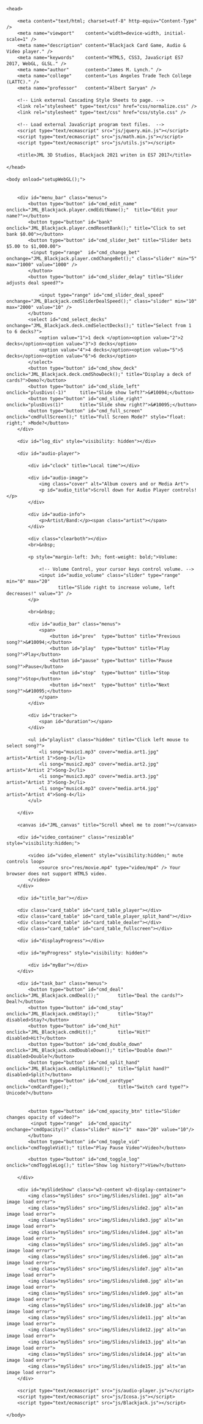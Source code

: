 <!DOCTYPE html>
<!--

	*****************************************************
	*  													*
	*	Author:		James Marion Lynch, CEO		 		*
    *   Corp.:      JML_3D_Studios                      *
	*  	Date:		02-17-2021                          *
	* 	Version:	Alpha 1.0.0.0                      	*
	* 	Title:		Audio, Blackjack, Video            	*
	*  	Filename:	Blackjack.html             			*
	* 	Language:	HTML5                          		*
	*                                                   *
	*****************************************************

	Notes: If you set the tab = 4, it will straighten out.
	
	This program scales with the window, so it is able
	to be played on any size screen, 100 inches diagonal,
	or down to your cell phone screen size. 
    
	I tested it on both my 43 inch TV HDMI cabled an Asus Rog String (Windows 10 Home) laptop,
	and my S21 Ultra Samsung 6.8 inch sreen, running Android 11 OS, 6 GB System RAM, 256 BG SSD.
	It uses viewport height, or viewport width for a way to size things in relation to screen.
	(vh = viewport height, vw = viewport width).
	Normally, people would use pixels, em, % or something else.
    like margin: 10px; this program says margin: 1vh;
	By using vh & vw, it scales with the browser, from 25% to 500% it all looks the same.
	The only downside of this is you cannot scale the window to zoom in or out.



	Dependencies:       		(Shown in load order.)
	Filenames:					Descriptions:

	Blackjack.html				The main HTML5 document (this file.)
	
	css/normalize.css			The Cascading Style Sheet (browsers all behave the same, found on github.com).
	css/style.css				The Cascading Style Sheet (specific, when fully devoloped, many style sheets will exist,
                                    so user can choose light or dark theme or other.
                                    This one file gives the entire game info on how to look and behave.)
	
	img/Cards/*.png				52 card images, example of a card filename image: Ace_Of_Hearts.png, Two_Of_Hearts.png, ...
                                Based on 4 suits and 13 types, numbered 0-3, 0-12.
                                Any card name is built from these 2 numbers and filename extension.
                                
	img/covers/media.art1.png	Audio music files for playlist (I included 4, but it accepts 10 easy).
    
    img/Slides/slide1.jpg
	img/Slides/slide2.jpg
	img/Slides/slide3.jpg
	img/Slides/slide4.jpg
	img/Slides/slide5.jpg
	img/Slides/slide6.jpg
	img/Slides/slide7.jpg		15 total background slides user can change with one button click
	
	jquery.min.js is free to use for anyone.
	js/jquery.min.js			Helper Utility library.
	
	I, James Marion Lynch, am said author of this MIT licensed code base.
	No frameworks are used, except to say one file that uses jquery.
	It is a collection of web pages, CSS, JavaScript99.5% of this code, written over a decade.
	wrote the 3D Graphics Library myself over a 10 year period.
	I used the JavaScript's (ES6) class keyword to create Vec3, Vec4, Mat4, Quat, Camera.
	All the classes inherit from the parent super class Float32Array[].
	Using the ES6 syntax and 2 keywords, we can inherit all the class behaviors.

	
	class Vec3 extends Float32Array
	{
		constructor(x = 0, y = 0, z = 0)
		{
		  super([x, y, z]);
		}

		// Accessors.
		get x() { return this[0]; }
		get y() { return this[1]; }
		get z() { return this[2]; }

		... many more methods, all the required ones.
		the file math.min.js is compressed, I will send anyone the uncompressed version.
		The file utils.js found in the /js/ folder is the mate to math.min.js.
		All programs in my collection use the same framework I created.
		Files normalize.css, style.css, jquery.min.js, math,min.js, utils.js,
		audio-player.js, Icosa.js, ... and more.

	}

	Notice 'this' self-reference is not used.
	If used, must appear after the super, it doesn't exist until that call.
	A call is made to the parent super class, along with the parameters.	
	This is how inheritance works, by getting a pointer to .prototype of parent.
	All the methods are stored on the .prototype object, not on the instance.
	This is done to keep the memory of each instance of an object down.
	
	NOTE: Every new class extends Object() so every class object has a common ancestor.
	This is how an array can hold all data types, they are all Object classes.
	Named a .prototype chain Vec3 has Object -- Float32Array[] -- Vec3().
	This is how all classes of Objects have a toString() function returning a string.
	To override Object.prototype.toString() method, add one to your class prototype.

	js/math.min.js

	js/utils.js					Utility Helper library, geometry for Platonic solids.
	js/audio-player.js			The Audio Player jQuery program.
	js/Icosa.js	 				WebGL codes, GLSL shader programs, geo data sets it gets from above.
	js/Blackjack.js				class definitions for Player, hand, Card, Deck & Blackjack.
	
	The movie is of my pet rat named: 'Blackie' who scampers about happy, as I spoil him.
	Therefore, the movie does not violate any Copyrights or Intellectual Property laws.
	
	res/movie.mp4				Place your file here of favorite movie.mp4
	
	The music files that come with the app are in the public domain.
	
	res/music1.mp3				Place your music.mp3 file in the folder named res = resources.
	res/music2.mp3				Place your music.mp3 file in the folder named res = resources.
	res/music3.mp3				Place your music.mp3 file in the folder named res = resources.
	res/music4.mp3				Place your music.mp3 file in the folder named res = resources.

    Here is a file packing list for you, aquired with a call to dir command,
	(from a dir.bat file I created, contents shown below.)
	
	dir /a:-d /s /b /o:n > "Dir list.txt"
	
	The output for dir is shown below:
	
	
	C:\Users\James Lynch>dir /?
	
	Displays a list of files and subdirectories in a directory.

	DIR [drive:][path][filename] [/A[[:]attributes]] [/B] [/C] [/D] [/L] [/N]
	  [/O[[:]sortorder]] [/P] [/Q] [/R] [/S] [/T[[:]timefield]] [/W] [/X] [/4]

	  [drive:][path][filename]
				  Specifies drive, directory, and/or files to list.

	  /A          Displays files with specified attributes.
	  attributes   D  Directories                R  Read-only files
				   H  Hidden files               A  Files ready for archiving
				   S  System files               I  Not content indexed files
				   L  Reparse Points             O  Offline files
				   -  Prefix meaning not
	  /B          Uses bare format (no heading information or summary).
	  /C          Display the thousand separator in file sizes.  This is the
				  default.  Use /-C to disable display of separator.
	  /D          Same as wide but files are list sorted by column.
	  /L          Uses lowercase.
	  /N          New long list format where filenames are on the far right.
	  /O          List by files in sorted order.
	  sortorder    N  By name (alphabetic)       S  By size (smallest first)
				   E  By extension (alphabetic)  D  By date/time (oldest first)
				   G  Group directories first    -  Prefix to reverse order
	  /P          Pauses after each screenful of information.
	  /Q          Display the owner of the file.
	  /R          Display alternate data streams of the file.
	  /S          Displays files in specified directory and all subdirectories.
	  /T          Controls which time field displayed or used for sorting
	  timefield   C  Creation
				  A  Last Access
				  W  Last Written
	  /W          Uses wide list format.
	  /X          This displays the short names generated for non-8dot3 file
				  names.  The format is that of /N with the short name inserted
				  before the long name. If no short name is present, blanks are
				  displayed in its place.
	  /4          Displays four-digit years

	Switches may be preset in the DIRCMD environment variable.  Override
	preset switches by prefixing any switch with - (hyphen)--for example, /-W.
	
	Output of the dir command shown below:
	Consider it a packing list of required files.
	
	Blackjack.html		(This file)
	Dir list.txt
	Dir.bat
	LICENSE
	README.md
	css\normalize.css
	css\style.css
	img\blackSquare.png
	img\li-img.png
	img\li-img-redSq.jpg
	img\whiteSquare.png
	img\Cards\Ace_of_clubs.png
	img\Cards\Ace_of_diamonds.png
	img\Cards\Ace_of_hearts.png
	img\Cards\ace_of_spades.png
	img\Cards\CardBack.jpg
	img\Cards\Eight_of_clubs.png
	img\Cards\Eight_of_diamonds.png
	img\Cards\Eight_of_hearts.png
	img\Cards\Eight_of_spades.png
	img\Cards\Five_of_clubs.png
	img\Cards\Five_of_diamonds.png
	img\Cards\Five_of_hearts.png
	img\Cards\Five_of_spades.png
	img\Cards\Four_of_clubs.png
	img\Cards\Four_of_diamonds.png
	img\Cards\Four_of_hearts.png
	img\Cards\Four_of_spades.png
	img\Cards\jack_of_clubs.png
	img\Cards\jack_of_diamonds.png
	img\Cards\jack_of_hearts.png
	img\Cards\jack_of_spades.png
	img\Cards\king_of_clubs.png
	img\Cards\king_of_diamonds.png
	img\Cards\king_of_hearts.png
	img\Cards\king_of_spades.png
	img\Cards\Nine_of_clubs.png
	img\Cards\Nine_of_diamonds.png
	img\Cards\Nine_of_hearts.png
	img\Cards\Nine_of_spades.png
	img\Cards\Queen_of_clubs.png
	img\Cards\Queen_of_diamonds.png
	img\Cards\Queen_of_hearts.png
	img\Cards\queen_of_spades.png
	img\Cards\Seven_of_clubs.png
	img\Cards\Seven_of_diamonds.png
	img\Cards\Seven_of_hearts.png
	img\Cards\Seven_of_spades.png
	img\Cards\Six_of_clubs.png
	img\Cards\Six_of_diamonds.png
	img\Cards\Six_of_hearts.png
	img\Cards\Six_of_spades.png
	img\Cards\Ten_of_clubs.png
	img\Cards\Ten_of_diamonds.png
	img\Cards\Ten_of_hearts.png
	img\Cards\Ten_of_spades.png
	img\Cards\Three_of_clubs.png
	img\Cards\Three_of_diamonds.png
	img\Cards\Three_of_hearts.png
	img\Cards\Three_of_spades.png
	img\Cards\Two_of_clubs.png
	img\Cards\Two_of_diamonds.png
	img\Cards\Two_of_hearts.png
	img\Cards\Two_of_spades.png
	img\covers\media.art1.jpg
	img\covers\media.art2.jpg
	img\covers\media.art3.jpg
	img\covers\media.art4.jpg
	img\Slides\slide1.jpg
	img\Slides\slide10.jpg
	img\Slides\slide11.jpg
	img\Slides\slide12.jpg
	img\Slides\slide13.jpg
	img\Slides\slide14.jpg
	img\Slides\slide15.jpg
	img\Slides\slide2.jpg
	img\Slides\slide3.jpg
	img\Slides\slide4.jpg
	img\Slides\slide5.jpg
	img\Slides\slide6.jpg
	img\Slides\slide7.jpg
	img\Slides\slide8.jpg
	img\Slides\slide9.jpg
	js\audio-player.js
	js\Blackjack.js
	js\Icosa.js
	js\jquery.min.js
	js\math.min.js
	js\utils.js
	res\movie.mp4
	res\music1.mp3
	res\music2.mp3
	res\music3.mp3
	res\music4.mp3


	The head element has meta data, links external Cascading Style Sheets & JavaScript.
	The <title>element</title> is mandatory per w3schools.com.
	
 -->

<html lang="en-US">

    <head>

        <meta content="text/html; charset=utf-8" http-equiv="Content-Type" />
        <meta name="viewport"    content="width=device-width, initial-scale=1" />
        <meta name="description" content="Blackjack Card Game, Audio & Video player." />
        <meta name="keywords"    content="HTML5, CSS3, JavaScript ES7 2017, WebGL, GLSL." />
        <meta name="author"      content="James M. Lynch." />
        <meta name="college"     content="Los Angeles Trade Tech College (LATTC)." />
		<meta name="professor"   content="Albert Saryan" />

		<!-- Link external Cascading Style Sheets to page. -->
        <link rel="stylesheet" type="text/css" href="css/normalize.css" />
        <link rel="stylesheet" type="text/css" href="css/style.css" />

		<!-- Load external JavaScript program text files.  -->
		<script type="text/ecmascript" src="js/jquery.min.js"></script>
        <script type="text/ecmascript" src="js/math.min.js"></script>
        <script type="text/ecmascript" src="js/utils.js"></script>

		<title>JML 3D Studios, Blackjack 2021 writen in ES7 2017</title>

    </head>

    <body onload="setupWebGL();">

		
        <div id="menu_bar" class="menus">
			<button type="button" id="cmd_edit_name"    onclick="JML_Blackjack.player.cmdEditName();"  title="Edit your name?"></button> 
			<button type="button" id="bank"             onclick="JML_Blackjack.player.cmdResetBank();" title="Click to set bank $0.00"></button>
            <button type="button" id="cmd_slider_bet" title="Slider bets $5.00 to $1,000.00">
			 <input type="range"  id="cmd_change_bet"  onchange="JML_Blackjack.player.cmdChangeBet();" class="slider" min="5" max="1000" value="1000" />
            </button>
            <button type="button" id="cmd_slider_delay" title="Slider adjusts deal speed?">

				<input type="range" id="cmd_slider_deal_speed" onchange="JML_Blackjack.cmdSliderDealSpeed();" class="slider" min="10" max="2000" value="10" />
            </button>
            <select id="cmd_select_decks" onchange="JML_Blackjack.deck.cmdSelectDecks();" title="Select from 1 to 6 decks?">
                <option value="1">1 deck </option><option value="2">2 decks</option><option value="3">3 decks</option>
				<option value="4">4 decks</option><option value="5">5 decks</option><option value="6">6 decks</option>
            </select>
			<button type="button" id="cmd_show_deck"   onclick="JML_Blackjack.deck.cmdShowDeck();" title="Display a deck of cards?">Demo?</button>
			<button type="button" id="cmd_slide_left"  onclick="plusDivs(-1)"     title="Slide show left?">&#10094;</button>  
			<button type="button" id="cmd_slide_right" onclick="plusDivs(1)"      title="Slide show right?">&#10095;</button>  
           	<button type="button" id="cmd_full_screen" onclick="cmdFullScreen();" title="Full Screen Mode?" style="float: right;" >Mode?</button>
        </div>

        <div id="log_div" style="visibility: hidden"></div>

		<div id="audio-player">
		
			<div id="clock" title="Local time"></div>
		
			<div id="audio-image">
				<img class="cover" alt="Album covers and or Media Art">
				<p id="audio_title">Scroll down for Audio Player controls!</p>
			</div>

            <div id="audio-info">
				<p>Artist/Band:</p><span class="artist"></span>		
            </div>
			
			<div class="clearboth"></div>
			<br>&nbsp;	
			
			<p style="margin-left: 3vh; font-weight: bold;">Volume:
			
				<!-- Volume Control, your cursor keys control volume. -->
				<input id="audio_volume" class="slider" type="range" min="0" max="20" 
					   title="Slide right to increase volume, left decreases!" value="3" />
			</p>
				   
			<br>&nbsp;

			<div id="audio_bar" class="menus">
				<span>
					<button id="prev"  type="button" title="Previous song?">&#10094;</button>
					<button id="play"  type="button" title="Play song?">Play</button>
					<button id="pause" type="button" title="Pause song?">Pause</button>
					<button id="stop"  type="button" title="Stop song?">Stop</button>
					<button id="next"  type="button" title="Next song?">&#10095;</button>
				</span>
			</div>

            <div id="tracker">
				<span id="duration"></span>
			</div>

			<ul id="playlist" class="hidden" title="Click left mouse to select song?">
				<li song="music1.mp3" cover="media.art1.jpg" artist="Artist 1">Song-1</li>
				<li song="music2.mp3" cover="media.art2.jpg" artist="Artist 2">Song-2</li>
				<li song="music3.mp3" cover="media.art3.jpg" artist="Artist 3">Song-3</li>
				<li song="music4.mp3" cover="media.art4.jpg" artist="Artist 4">Song-4</li>
			</ul>
			
		</div>

        <canvas id="JML_canvas" title="Scroll wheel me to zoom!"></canvas>

		<div id="video_container" class="resizable" style="visibility:hidden;">
		
			<video id="video_element" style="visibility:hidden;" mute controls loop>
				<source src="res/movie.mp4" type="video/mp4" /> Your browser does not support HTML5 video.
			</video>
		</div>

        <div id="title_bar"></div>

        <div class="card_table" id="card_table_player"></div>
        <div class="card_table" id="card_table_player_split_hand"></div>
        <div class="card_table" id="card_table_dealer"></div>
        <div class="card_table" id="card_table_fullscreen"></div>

		<div id="displayProgress"></div>

		<div id="myProgress" style="visibility: hidden">

			<div id="myBar"></div>
		</div>

        <div id="task_bar" class="menus">
            <button type="button" id="cmd_deal"        onclick="JML_Blackjack.cmdDeal();" 		title="Deal the cards?">      Deal?</button>	
            <button type="button" id="cmd_stay"        onclick="JML_Blackjack.cmdStay();"	 	title="Stay?"        disabled>Stay?</button>	
            <button type="button" id="cmd_hit"         onclick="JML_Blackjack.cmdHit();" 		title="Hit?"         disabled>Hit?</button>
            <button type="button" id="cmd_double_down" onclick="JML_Blackjack.cmdDoubleDown();" title="Double down?" disabled>Double?</button>
            <button type="button" id="cmd_split_hand"  onclick="JML_Blackjack.cmdSplitHand();"  title="Split hand?"  disabled>Split?</button>
            <button type="button" id="cmd_cardtype"    onclick="cmdCardType();"                 title="Switch card type?">    Unicode?</button>
            
            
			<button type="button" id="cmd_opacity_btn" title="Slider changes opacity of video?">
			 <input type="range"  id="cmd_opacity"  onchange="cmdOpacity()" class="slider" min="1"  max="20" value="10"/>
			</button>
            <button type="button" id="cmd_toggle_vid" onclick="cmdToggleVid();" title="Play Pause Video">Video?</button>
<!--  
      
      <button type="button" id="cmd_progress_bar" onclick="cmdProgressBar();" title="Progress Bar">Test</button>  
      <button type="button" id="cmd_get_gps"      onclick="cmdGetGPS();"      title="Get GPS location?">GPS?</button>
      
-->
      
            <button type="button" id="cmd_toggle_log" onclick="cmdToggleLog();" title="Show log history?">View?</button>
            
        </div>

		<div id="mySlideShow" class="w3-content w3-display-container">
			<img class="mySlides" src="img/Slides/slide1.jpg" alt="an image load error">
			<img class="mySlides" src="img/Slides/slide2.jpg" alt="an image load error">
			<img class="mySlides" src="img/Slides/slide3.jpg" alt="an image load error">
			<img class="mySlides" src="img/Slides/slide4.jpg" alt="an image load error">
			<img class="mySlides" src="img/Slides/slide5.jpg" alt="an image load error">
			<img class="mySlides" src="img/Slides/slide6.jpg" alt="an image load error">
			<img class="mySlides" src="img/Slides/slide7.jpg" alt="an image load error">
			<img class="mySlides" src="img/Slides/slide8.jpg" alt="an image load error">
			<img class="mySlides" src="img/Slides/slide9.jpg" alt="an image load error">
			<img class="mySlides" src="img/Slides/slide10.jpg" alt="an image load error">
			<img class="mySlides" src="img/Slides/slide11.jpg" alt="an image load error">
			<img class="mySlides" src="img/Slides/slide12.jpg" alt="an image load error">
			<img class="mySlides" src="img/Slides/slide13.jpg" alt="an image load error">
			<img class="mySlides" src="img/Slides/slide14.jpg" alt="an image load error">
			<img class="mySlides" src="img/Slides/slide15.jpg" alt="an image load error">
		</div>

		<script type="text/ecmascript" src="js/audio-player.js"></script>
		<script type="text/ecmascript" src="js/Icosa.js"></script>
        <script type="text/ecmascript" src="js/Blackjack.js"></script>

    </body>
</html>

